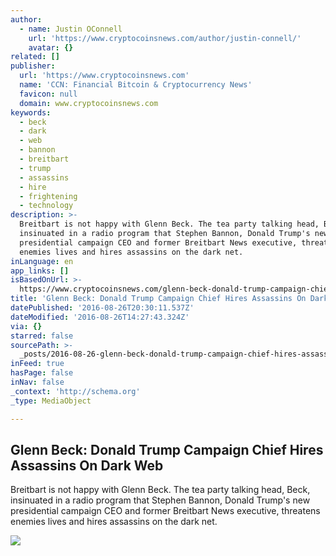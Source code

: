 ```yaml
---
author:
  - name: Justin OConnell
    url: 'https://www.cryptocoinsnews.com/author/justin-connell/'
    avatar: {}
related: []
publisher:
  url: 'https://www.cryptocoinsnews.com'
  name: 'CCN: Financial Bitcoin & Cryptocurrency News'
  favicon: null
  domain: www.cryptocoinsnews.com
keywords:
  - beck
  - dark
  - web
  - bannon
  - breitbart
  - trump
  - assassins
  - hire
  - frightening
  - technology
description: >-
  Breitbart is not happy with Glenn Beck. The tea party talking head, Beck,
  insinuated in a radio program that Stephen Bannon, Donald Trump's new
  presidential campaign CEO and former Breitbart News executive, threatens
  enemies lives and hires assassins on the dark net.
inLanguage: en
app_links: []
isBasedOnUrl: >-
  https://www.cryptocoinsnews.com/glenn-beck-donald-trump-campaign-chief-hires-assassins-on-dark-web/
title: 'Glenn Beck: Donald Trump Campaign Chief Hires Assassins On Dark Web'
datePublished: '2016-08-26T20:30:11.537Z'
dateModified: '2016-08-26T14:27:43.324Z'
via: {}
starred: false
sourcePath: >-
  _posts/2016-08-26-glenn-beck-donald-trump-campaign-chief-hires-assassins-on-d.md
inFeed: true
hasPage: false
inNav: false
_context: 'http://schema.org'
_type: MediaObject

---
```

<article style=""><h1>Glenn Beck: Donald Trump Campaign Chief Hires Assassins On Dark Web</h1><p>Breitbart is not happy with Glenn Beck. The tea party talking head, Beck, insinuated in a radio program that Stephen Bannon, Donald Trump's new presidential campaign CEO and former Breitbart News executive, threatens enemies lives and hires assassins on the dark net.</p><img src="https://www.cryptocoinsnews.com/wp-content/uploads/2016/08/Trump-podium.jpg" /></article>